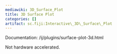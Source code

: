 ```yaml
---
mediawiki: 3D_Surface_Plot
title: 3D Surface Plot
categories: []
artifact: sc.fiji:Interactive\_3D\_Surface\_Plot
---
```


 Documentation: /ij/plugins/surface-plot-3d.html

Not hardware accelerated.


